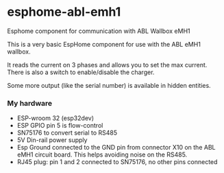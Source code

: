 # esphome-abl-emh1
Esphome component for communication with ABL Wallbox eMH1

This is a very basic EspHome component for use with the
ABL eMH1 wallbox.

It reads the current on 3 phases and allows you to set the max current.
There is also a switch to enable/disable the charger.

Some more output (like the serial number) is available in hidden entities.

### My hardware
- ESP-wroom 32 (esp32dev)
- ESP GPIO pin 5 is flow-control 
- SN75176 to convert serial to RS485
- 5V Din-rail power supply
- Esp Ground connected to the GND pin from connector X10 on the ABL eMH1 circuit board. This helps avoiding noise on the RS485.
- RJ45 plug: pin 1 and 2 connected to SN75176, no other pins connected

